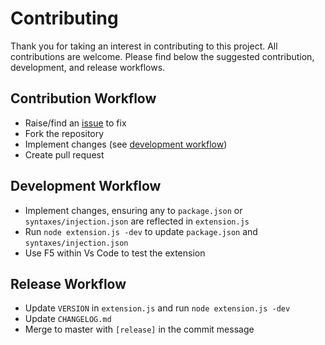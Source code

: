# Contributing

Thank you for taking an interest in contributing to this project. All contributions are welcome. Please find below the suggested contribution, development, and release workflows.

## Contribution Workflow

- Raise/find an [issue](https://github.com/harrydowning/yaml-embedded-languages/issues) to fix
- Fork the repository
- Implement changes (see [development workflow](#development-workflow-))
- Create pull request

## Development Workflow

- Implement changes, ensuring any to `package.json` or `syntaxes/injection.json` are reflected in `extension.js`
- Run `node extension.js -dev` to update `package.json` and `syntaxes/injection.json`
- Use F5 within Vs Code to test the extension

## Release Workflow

- Update `VERSION` in `extension.js` and run `node extension.js -dev`
- Update `CHANGELOG.md`
- Merge to master with `[release]` in the commit message
